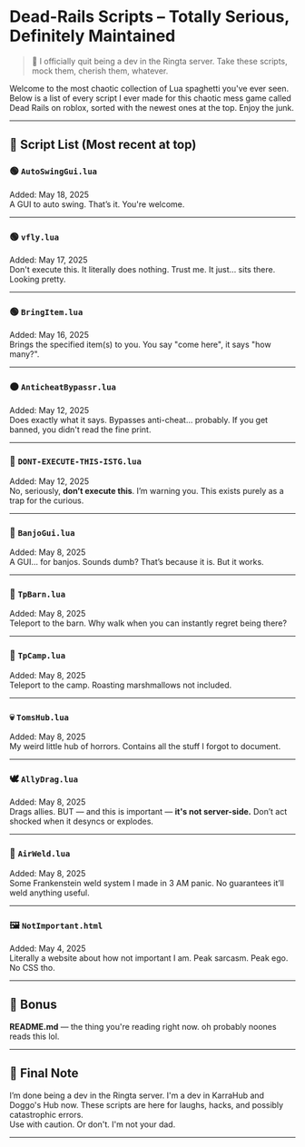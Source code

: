 # Dead-Rails Scripts – Totally Serious, Definitely Maintained

> 🛑 I officially quit being a dev in the Ringta server. Take these scripts, mock them, cherish them, whatever.

Welcome to the most chaotic collection of Lua spaghetti you've ever seen. Below is a list of every script I ever made for this chaotic mess game called Dead Rails on roblox, sorted with the newest ones at the top. Enjoy the junk.

---

## 📜 Script List (Most recent at top)

### 🟢 `AutoSwingGui.lua`
Added: May 18, 2025  
A GUI to auto swing. That’s it. You're welcome.

---

### 🟢 `vfly.lua`
Added: May 17, 2025  
Don't execute this. It literally does nothing. Trust me. It just... sits there. Looking pretty.

---

### 🟢 `BringItem.lua`
Added: May 16, 2025  
Brings the specified item(s) to you. You say "come here", it says "how many?".

---

### 🟠 `AnticheatBypassr.lua`
Added: May 12, 2025  
Does exactly what it says. Bypasses anti-cheat... probably. If you get banned, you didn't read the fine print.

---

### 🔴 `DONT-EXECUTE-THIS-ISTG.lua`
Added: May 12, 2025  
No, seriously, **don’t execute this**. I’m warning you. This exists purely as a trap for the curious.

---

### 🎸 `BanjoGui.lua`
Added: May 8, 2025  
A GUI... for banjos. Sounds dumb? That’s because it is. But it works.

---

### 🧲 `TpBarn.lua`
Added: May 8, 2025  
Teleport to the barn. Why walk when you can instantly regret being there?

---

### 🧭 `TpCamp.lua`
Added: May 8, 2025  
Teleport to the camp. Roasting marshmallows not included.

---

### 💀 `TomsHub.lua`
Added: May 8, 2025  
My weird little hub of horrors. Contains all the stuff I forgot to document.

---

### 🕊️ `AllyDrag.lua`
Added: May 8, 2025  
Drags allies. BUT — and this is important — **it's not server-side.** Don’t act shocked when it desyncs or explodes.

---

### 🔧 `AirWeld.lua`
Added: May 8, 2025  
Some Frankenstein weld system I made in 3 AM panic. No guarantees it’ll weld anything useful.

---

### 🖼️ `NotImportant.html`
Added: May 4, 2025  
Literally a website about how not important I am. Peak sarcasm. Peak ego. No CSS tho.

---

## 🤡 Bonus

**README.md** — the thing you're reading right now. oh probably noones reads this lol.

---

## 💬 Final Note

I’m done being a dev in the Ringta server. I'm a dev in KarraHub and Doggo's Hub now. These scripts are here for laughs, hacks, and possibly catastrophic errors.  
Use with caution. Or don't. I'm not your dad.

---
